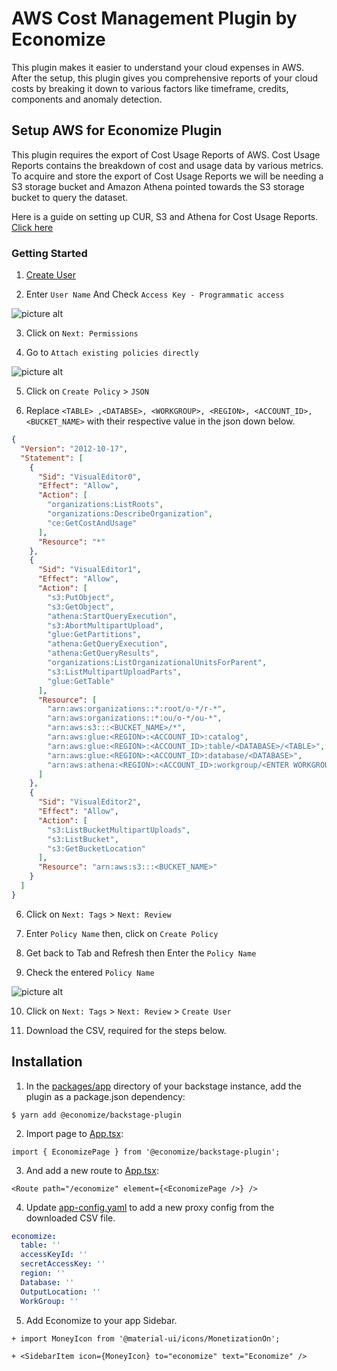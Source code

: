 # AWS Cost Management Plugin by Economize

This plugin makes it easier to understand your cloud expenses in AWS. After the setup, this plugin gives you comprehensive reports of your cloud costs by breaking it down to various factors like timeframe, credits, components and anomaly detection.

## Setup AWS for Economize Plugin

This plugin requires the export of Cost Usage Reports of AWS. Cost Usage Reports contains the breakdown of cost and usage data by various metrics. To acquire and store the export of Cost Usage Reports we will be needing a S3 storage bucket and Amazon Athena pointed towards the S3 storage bucket to query the dataset.

Here is a guide on setting up CUR, S3 and Athena for Cost Usage Reports. [Click here](https://docs.aws.amazon.com/cur/latest/userguide/use-athena-cf.html)

### Getting Started

1. [Create User](https://console.aws.amazon.com/iam/home#/users$new?step=details)

2. Enter `User Name` And Check  `Access Key - Programmatic access`

![picture alt](https://ik.imagekit.io/economize/docs/backstage/image_m9EwMbg-0bw.png?ik-sdk-version=javascript-1.4.3&updatedAt=1642590624799)

3. Click on `Next: Permissions`

4. Go to `Attach existing policies directly`

![picture alt](https://ik.imagekit.io/economize/docs/backstage/image_mIB0LEaVuo5.png?ik-sdk-version=javascript-1.4.3&updatedAt=1642590737728)

5. Click on `Create Policy` > `JSON`

6. Replace `<TABLE> ,<DATABSE>, <WORKGROUP>, <REGION>, <ACCOUNT_ID>, <BUCKET_NAME>` with their respective value in the json down below.

```json
{
  "Version": "2012-10-17",
  "Statement": [
    {
      "Sid": "VisualEditor0",
      "Effect": "Allow",
      "Action": [
        "organizations:ListRoots",
        "organizations:DescribeOrganization",
        "ce:GetCostAndUsage"
      ],
      "Resource": "*"
    },
    {
      "Sid": "VisualEditor1",
      "Effect": "Allow",
      "Action": [
        "s3:PutObject",
        "s3:GetObject",
        "athena:StartQueryExecution",
        "s3:AbortMultipartUpload",
        "glue:GetPartitions",
        "athena:GetQueryExecution",
        "athena:GetQueryResults",
        "organizations:ListOrganizationalUnitsForParent",
        "s3:ListMultipartUploadParts",
        "glue:GetTable"
      ],
      "Resource": [
        "arn:aws:organizations::*:root/o-*/r-*",
        "arn:aws:organizations::*:ou/o-*/ou-*",
        "arn:aws:s3:::<BUCKET_NAME>/*",
        "arn:aws:glue:<REGION>:<ACCOUNT_ID>:catalog",
        "arn:aws:glue:<REGION>:<ACCOUNT_ID>:table/<DATABASE>/<TABLE>",
        "arn:aws:glue:<REGION>:<ACCOUNT_ID>:database/<DATABASE>",
        "arn:aws:athena:<REGION>:<ACCOUNT_ID>:workgroup/<ENTER WORKGROUP NAME>"
      ]
    },
    {
      "Sid": "VisualEditor2",
      "Effect": "Allow",
      "Action": [
        "s3:ListBucketMultipartUploads",
        "s3:ListBucket",
        "s3:GetBucketLocation"
      ],
      "Resource": "arn:aws:s3:::<BUCKET_NAME>"
    }
  ]
}
```

6. Click on `Next: Tags` > `Next: Review`

7. Enter `Policy Name` then, click on `Create Policy`

8. Get back to Tab and Refresh then Enter the `Policy Name`

9. Check the entered `Policy Name`

![picture alt](https://ik.imagekit.io/economize/docs/backstage/image_1__NvPfnmsGwzt.png?ik-sdk-version=javascript-1.4.3&updatedAt=1642591211432)

10. Click on `Next: Tags` > `Next: Review` > `Create User`

11. Download the CSV, required for the steps below.

## Installation

1. In the [packages/app](https://github.com/backstage/backstage/blob/master/packages/app/) directory of your backstage
   instance, add the plugin as a package.json dependency:

```shell
$ yarn add @economize/backstage-plugin
```

2. Import page to [App.tsx](https://github.com/backstage/backstage/blob/master/packages/app/src/App.tsx):

```tsx
import { EconomizePage } from '@economize/backstage-plugin';
```

3. And add a new route to [App.tsx](https://github.com/backstage/backstage/blob/master/packages/app/src/App.tsx):

```tsx
<Route path="/economize" element={<EconomizePage />} />
```

4. Update [app-config.yaml](https://github.com/backstage/backstage/blob/master/app-config.yaml) to add a new proxy
   config from the downloaded CSV file.

```yaml
economize:
  table: ''
  accessKeyId: ''
  secretAccessKey: ''
  region: ''
  Database: ''
  OutputLocation: ''
  WorkGroup: ''
```

5. Add Economize to your app Sidebar.

```tsx
+ import MoneyIcon from '@material-ui/icons/MonetizationOn';

+ <SidebarItem icon={MoneyIcon} to="economize" text="Economize" />


```
